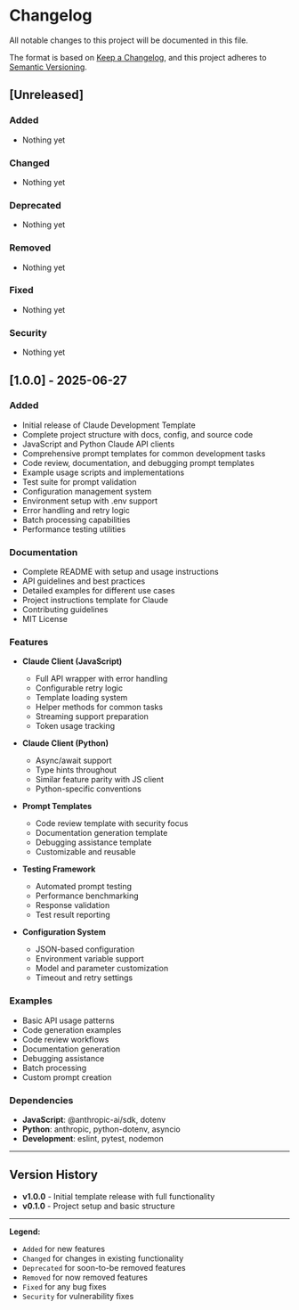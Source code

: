 # Changelog

All notable changes to this project will be documented in this file.

The format is based on [Keep a Changelog](https://keepachangelog.com/en/1.0.0/),
and this project adheres to [Semantic Versioning](https://semver.org/spec/v2.0.0.html).

## [Unreleased]

### Added
- Nothing yet

### Changed
- Nothing yet

### Deprecated
- Nothing yet

### Removed
- Nothing yet

### Fixed
- Nothing yet

### Security
- Nothing yet

## [1.0.0] - 2025-06-27

### Added
- Initial release of Claude Development Template
- Complete project structure with docs, config, and source code
- JavaScript and Python Claude API clients
- Comprehensive prompt templates for common development tasks
- Code review, documentation, and debugging prompt templates
- Example usage scripts and implementations
- Test suite for prompt validation
- Configuration management system
- Environment setup with .env support
- Error handling and retry logic
- Batch processing capabilities
- Performance testing utilities

### Documentation
- Complete README with setup and usage instructions
- API guidelines and best practices
- Detailed examples for different use cases
- Project instructions template for Claude
- Contributing guidelines
- MIT License

### Features
- **Claude Client (JavaScript)**
  - Full API wrapper with error handling
  - Configurable retry logic
  - Template loading system
  - Helper methods for common tasks
  - Streaming support preparation
  - Token usage tracking

- **Claude Client (Python)**
  - Async/await support
  - Type hints throughout
  - Similar feature parity with JS client
  - Python-specific conventions

- **Prompt Templates**
  - Code review template with security focus
  - Documentation generation template
  - Debugging assistance template
  - Customizable and reusable

- **Testing Framework**
  - Automated prompt testing
  - Performance benchmarking
  - Response validation
  - Test result reporting

- **Configuration System**
  - JSON-based configuration
  - Environment variable support
  - Model and parameter customization
  - Timeout and retry settings

### Examples
- Basic API usage patterns
- Code generation examples
- Code review workflows
- Documentation generation
- Debugging assistance
- Batch processing
- Custom prompt creation

### Dependencies
- **JavaScript**: @anthropic-ai/sdk, dotenv
- **Python**: anthropic, python-dotenv, asyncio
- **Development**: eslint, pytest, nodemon

---

## Version History

- **v1.0.0** - Initial template release with full functionality
- **v0.1.0** - Project setup and basic structure

---

**Legend:**
- `Added` for new features
- `Changed` for changes in existing functionality  
- `Deprecated` for soon-to-be removed features
- `Removed` for now removed features
- `Fixed` for any bug fixes
- `Security` for vulnerability fixes